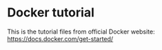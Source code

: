 # Docker tutorial

This is the tutorial files from official Docker website:
https://docs.docker.com/get-started/
